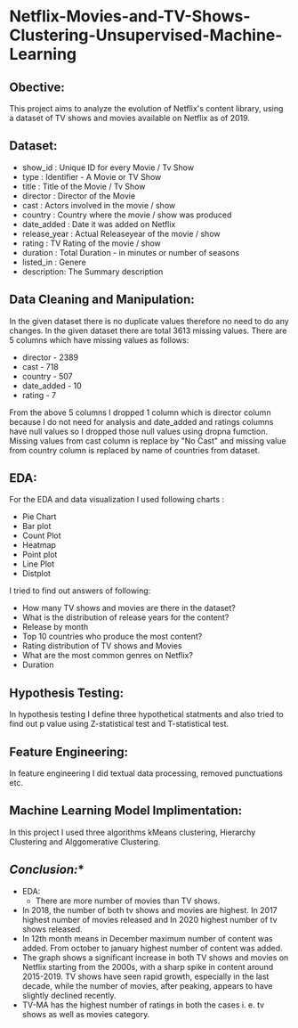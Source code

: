 # Netflix-Movies-and-TV-Shows-Clustering-Unsupervised-Machine-Learning
## **Obective:** 
This project aims to analyze the evolution of Netflix's content library, using a dataset of TV shows and movies available on Netflix as of 2019.
## **Dataset:**
* show_id : Unique ID for every Movie / Tv Show
* type : Identifier - A Movie or TV Show
* title : Title of the Movie / Tv Show
* director : Director of the Movie
* cast : Actors involved in the movie / show
* country : Country where the movie / show was produced
* date_added : Date it was added on Netflix
* release_year : Actual Releaseyear of the movie / show
* rating : TV Rating of the movie / show
* duration : Total Duration - in minutes or number of seasons
* listed_in : Genere
* description: The Summary description
## **Data Cleaning and Manipulation:**
In the given dataset there is no duplicate values therefore no need to do any changes. In the given dataset there are total 3613 missing values.
There are 5 columns which have missing values as follows:
  * director - 2389
  * cast - 718
  * country - 507
  * date_added - 10
  * rating - 7

From the above 5 columns I dropped 1 column which is director column because I do not need for analysis and date_added and ratings columns have null values so I dropped those null values using dropna fumction. Missing values from cast column is replace by "No Cast" and missing value from country column is replaced by name of countries from dataset.
## **EDA:**
For the EDA and data visualization I used following charts :
 * Pie Chart
 * Bar plot
 * Count Plot
 * Heatmap
 * Point plot
 * Line Plot
 * Distplot

I tried to find out answers of following:
 * How many TV shows and movies are there in the dataset?
 * What is the distribution of release years for the content?
 * Release by month
 * Top 10 countries who produce the most content?
 * Rating distribution of TV shows and Movies
 * What are the most common genres on Netflix?
 * Duration
## **Hypothesis Testing:**
In hypothesis testing I define three hypothetical statments and also tried to find out p value using Z-statistical test and T-statistical test.
## **Feature Engineering:**
In feature engineering I did textual data processing, removed punctuations etc.
## **Machine Learning Model Implimentation:**
In this project I used three algorithms kMeans clustering, Hierarchy Clustering and Alggomerative Clustering.
## *Conclusion:**
* EDA:
  * There are more number of movies than TV shows.
 * In 2018, the number of both tv shows and movies are highest. In 2017 highest number of movies released and In 2020 highest number of tv shows released.
 * In 12th month means in December maximum number of content was added. From october to january highest number of content was added.
 * The graph shows a significant increase in both TV shows and movies on Netflix starting from the 2000s, with a sharp spike in content around 2015-2019. TV shows have seen rapid growth, especially in the last decade, while the number of movies, after peaking, appears to have slightly declined recently.
 * TV-MA has the highest number of ratings in both the cases i. e. tv shows as well as movies category.
